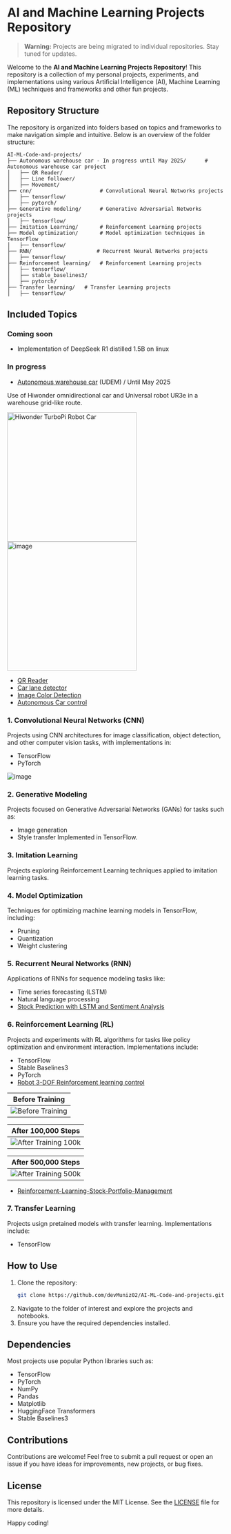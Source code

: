 # AI and Machine Learning Projects Repository

> **Warning:** Projects are being migrated to individual repositories. Stay tuned for updates.

Welcome to the **AI and Machine Learning Projects Repository**! This repository is a collection of my personal projects, experiments, and implementations using various Artificial Intelligence (AI), Machine Learning (ML) techniques and frameworks and other fun projects.

## Repository Structure
The repository is organized into folders based on topics and frameworks to make navigation simple and intuitive. Below is an overview of the folder structure:

```
AI-ML-Code-and-projects/
├── Autonomous warehouse car - In progress until May 2025/      # Autonomous warehouse car project
│   ├── QR Reader/
│   ├── Line follower/
│   ├── Movement/
├── cnn/                      # Convolutional Neural Networks projects
│   ├── tensorflow/
│   ├── pytorch/
├── Generative modeling/      # Generative Adversarial Networks projects
│   ├── tensorflow/
├── Imitation Learning/       # Reinforcement Learning projects
├── Model optimization/       # Model optimization techniques in TensorFlow
│   ├── tensorflow/
├── RNN/                     # Recurrent Neural Networks projects
│   ├── tensorflow/
├── Reinforcement learning/   # Reinforcement Learning projects
│   ├── tensorflow/
│   ├── stable_baselines3/
│   ├── pytorch/
├── Transfer learning/   # Transfer Learning projects
│   ├── tensorflow/
```

## Included Topics

### **Coming soon**
- Implementation of DeepSeek R1 distilled 1.5B on linux

### **In progress**
- [Autonomous warehouse car](https://github.com/devMuniz02/Autonomous-warehouse-car) (UDEM) / Until May 2025

Use of Hiwonder omnidirectional car and Universal robot UR3e in a warehouse grid-like route.

<img src="https://www.hiwonder.com/cdn/shop/products/1_6e85e9c0-9159-4cbf-a56e-1bfedd29c624.jpg?v=1675655593" alt="Hiwonder TurboPi Robot Car" width="300"> <img src="https://github.com/user-attachments/assets/0564c594-d1a3-4e21-8262-5e8d54ea3cb6" alt="image" width="300">
- [QR Reader](https://github.com/devMuniz02/QR-Reader)
- [Car lane detector](https://github.com/devMuniz02/Car-lane-detector/)
- [Image Color Detection](https://github.com/devMuniz02/Image-Color-Detection/)
- [Autonomous Car control](https://github.com/devMuniz02/Autonomous-car-control/)

### 1. **Convolutional Neural Networks (CNN)**
Projects using CNN architectures for image classification, object detection, and other computer vision tasks, with implementations in:
- TensorFlow
- PyTorch

![image](https://github.com/user-attachments/assets/8e872fe0-2a87-4034-96be-560d364944cd)


### 2. **Generative Modeling**
Projects focused on Generative Adversarial Networks (GANs) for tasks such as:
- Image generation
- Style transfer
Implemented in TensorFlow.

### 3. **Imitation Learning**
Projects exploring Reinforcement Learning techniques applied to imitation learning tasks.

### 4. **Model Optimization**
Techniques for optimizing machine learning models in TensorFlow, including:
- Pruning
- Quantization
- Weight clustering

### 5. **Recurrent Neural Networks (RNN)**
Applications of RNNs for sequence modeling tasks like:
- Time series forecasting (LSTM)
- Natural language processing  
- [Stock Prediction with LSTM and Sentiment Analysis](https://github.com/devMuniz02/Stock-prediction-LSTM-Sentiment-Analysis-Python)

### 6. **Reinforcement Learning (RL)**
Projects and experiments with RL algorithms for tasks like policy optimization and environment interaction. Implementations include:
- TensorFlow
- Stable Baselines3
- PyTorch
- [Robot 3-DOF Reinforcement learning control](https://github.com/devMuniz02/Robot-3-DOF-Reinforcement-learning-control/)

| Before Training | 
|-----------------|
| ![Before Training](https://github.com/user-attachments/assets/92e5f981-94b3-4f45-a8ed-d4abaee6008d) |

| After 100,000 Steps |
|---------------------|
| ![After Training 100k](https://github.com/user-attachments/assets/6f4025b6-8d30-4702-b31c-d8a78891e88a) |

| After 500,000 Steps |
|---------------------|
| ![After Training 500k](https://github.com/user-attachments/assets/e42b7651-4394-4c50-a5e6-0f62e65f6f22) |

- [Reinforcement-Learning-Stock-Portfolio-Management](https://github.com/devMuniz02/Reinforcement-Learning-Stock-Porfolio-Managment)

### 7. **Transfer Learning**
Projects usign pretained models with transfer learning. Implementations include:
- TensorFlow

## How to Use
1. Clone the repository:
   ```bash
   git clone https://github.com/devMuniz02/AI-ML-Code-and-projects.git
   ```
2. Navigate to the folder of interest and explore the projects and notebooks.
3. Ensure you have the required dependencies installed.

## Dependencies
Most projects use popular Python libraries such as:
- TensorFlow
- PyTorch
- NumPy
- Pandas
- Matplotlib
- HuggingFace Transformers
- Stable Baselines3

## Contributions
Contributions are welcome! Feel free to submit a pull request or open an issue if you have ideas for improvements, new projects, or bug fixes.

## License
This repository is licensed under the MIT License. See the [LICENSE](LICENSE) file for more details.

Happy coding!

